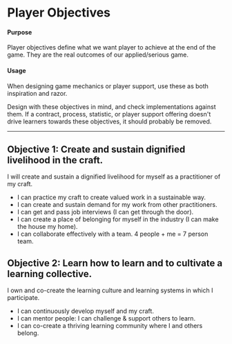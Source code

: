 # Player Objectives

#### Purpose
Player objectives define what we want player to achieve at the end of the game. They are the real outcomes of our applied/serious game.

#### Usage
When designing game mechanics or player support, use these as both inspiration and razor.

Design with these objectives in mind, and check implementations against them. If a contract, process, statistic, or player support offering doesn't drive learners towards these objectives, it should probably be removed.

---

## Objective 1: Create and sustain dignified livelihood in the craft.

I will create and sustain a dignified livelihood for myself as a practitioner of my craft.

- I can practice my craft to create valued work in a sustainable way.
- I can create and sustain demand for my work from other practitioners.
- I can get and pass job interviews (I can get through the door).
- I can create a place of belonging for myself in the industry (I can make the house my home).
- I can collaborate effectively with a team. 4 people + me = 7 person team.

## Objective 2: Learn how to learn and to cultivate a learning collective.

I own and co-create the learning culture and learning systems in which I participate.

- I can continuously develop myself and my craft.
- I can mentor people: I can challenge & support others to learn.
- I can co-create a thriving learning community where I and others belong.
